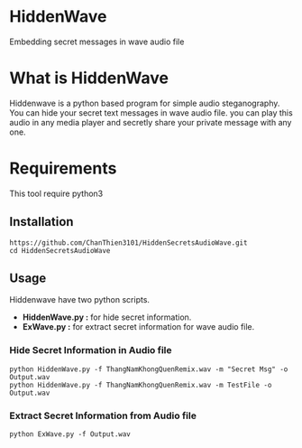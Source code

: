 # HiddenWave
Embedding secret messages in wave audio file

# What is HiddenWave
Hiddenwave is a python based program for simple audio steganography. You can hide your secret text messages in wave audio file. you can play this audio in any media player and secretly share your private message with any one.

# Requirements
<p>This tool require python3</p>

## Installation

```
https://github.com/ChanThien3101/HiddenSecretsAudioWave.git
cd HiddenSecretsAudioWave
```
## Usage
<p>Hiddenwave have two python scripts. </p>
<ul>
<li><b>HiddenWave.py :</b> for hide secret information.</li>
<li><b>ExWave.py :</b> for extract secret information for wave audio file.</li>
</ul>

### Hide Secret Information in Audio file

```
python HiddenWave.py -f ThangNamKhongQuenRemix.wav -m "Secret Msg" -o Output.wav
python HiddenWave.py -f ThangNamKhongQuenRemix.wav -m TestFile -o Output.wav
```
### Extract Secret Information from Audio file

```
python ExWave.py -f Output.wav
```



